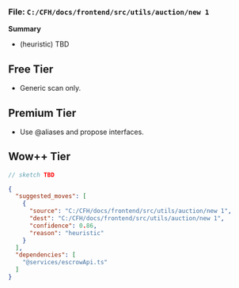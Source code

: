 ### File: `C:/CFH/docs/frontend/src/utils/auction/new 1`

**Summary**
- (heuristic) TBD

## Free Tier
- Generic scan only.

## Premium Tier
- Use @aliases and propose interfaces.

## Wow++ Tier
```ts
// sketch TBD
```

```json
{
  "suggested_moves": [
    {
      "source": "C:/CFH/docs/frontend/src/utils/auction/new 1",
      "dest": "C:/CFH/docs/frontend/src/utils/auction/new 1",
      "confidence": 0.86,
      "reason": "heuristic"
    }
  ],
  "dependencies": [
    "@services/escrowApi.ts"
  ]
}
```

